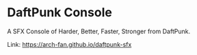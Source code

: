 # DaftPunk Console

A SFX Console of Harder, Better, Faster, Stronger from DaftPunk.

Link: https://arch-fan.github.io/daftpunk-sfx
